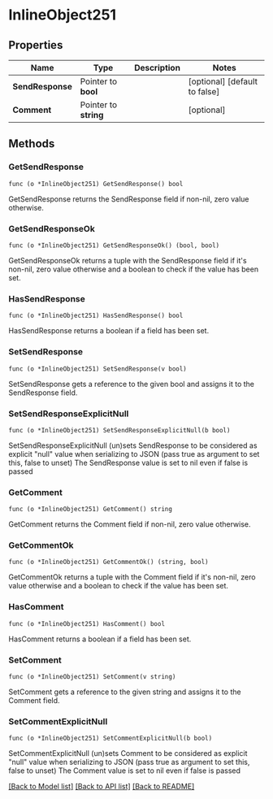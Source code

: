 # InlineObject251

## Properties

Name | Type | Description | Notes
------------ | ------------- | ------------- | -------------
**SendResponse** | Pointer to **bool** |  | [optional] [default to false]
**Comment** | Pointer to **string** |  | [optional] 

## Methods

### GetSendResponse

`func (o *InlineObject251) GetSendResponse() bool`

GetSendResponse returns the SendResponse field if non-nil, zero value otherwise.

### GetSendResponseOk

`func (o *InlineObject251) GetSendResponseOk() (bool, bool)`

GetSendResponseOk returns a tuple with the SendResponse field if it's non-nil, zero value otherwise
and a boolean to check if the value has been set.

### HasSendResponse

`func (o *InlineObject251) HasSendResponse() bool`

HasSendResponse returns a boolean if a field has been set.

### SetSendResponse

`func (o *InlineObject251) SetSendResponse(v bool)`

SetSendResponse gets a reference to the given bool and assigns it to the SendResponse field.

### SetSendResponseExplicitNull

`func (o *InlineObject251) SetSendResponseExplicitNull(b bool)`

SetSendResponseExplicitNull (un)sets SendResponse to be considered as explicit "null" value
when serializing to JSON (pass true as argument to set this, false to unset)
The SendResponse value is set to nil even if false is passed
### GetComment

`func (o *InlineObject251) GetComment() string`

GetComment returns the Comment field if non-nil, zero value otherwise.

### GetCommentOk

`func (o *InlineObject251) GetCommentOk() (string, bool)`

GetCommentOk returns a tuple with the Comment field if it's non-nil, zero value otherwise
and a boolean to check if the value has been set.

### HasComment

`func (o *InlineObject251) HasComment() bool`

HasComment returns a boolean if a field has been set.

### SetComment

`func (o *InlineObject251) SetComment(v string)`

SetComment gets a reference to the given string and assigns it to the Comment field.

### SetCommentExplicitNull

`func (o *InlineObject251) SetCommentExplicitNull(b bool)`

SetCommentExplicitNull (un)sets Comment to be considered as explicit "null" value
when serializing to JSON (pass true as argument to set this, false to unset)
The Comment value is set to nil even if false is passed

[[Back to Model list]](../README.md#documentation-for-models) [[Back to API list]](../README.md#documentation-for-api-endpoints) [[Back to README]](../README.md)


